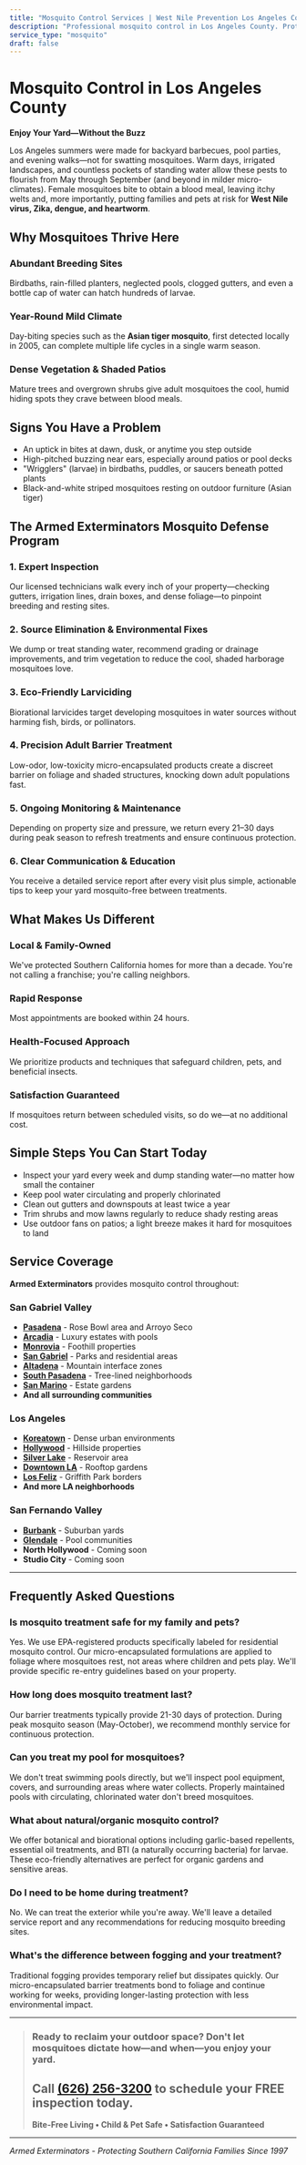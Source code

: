 ```yaml
---
title: "Mosquito Control Services | West Nile Prevention Los Angeles County"
description: "Professional mosquito control in Los Angeles County. Protect your family from West Nile virus. Eco-friendly barrier treatments. Call (626) 256-3200."
service_type: "mosquito"
draft: false
---
```


# Mosquito Control in Los Angeles County

**Enjoy Your Yard—Without the Buzz**

Los Angeles summers were made for backyard barbecues, pool parties, and evening walks—not for swatting mosquitoes. Warm days, irrigated landscapes, and countless pockets of standing water allow these pests to flourish from May through September (and beyond in milder micro-climates). Female mosquitoes bite to obtain a blood meal, leaving itchy welts and, more importantly, putting families and pets at risk for **West Nile virus, Zika, dengue, and heartworm**.

## Why Mosquitoes Thrive Here

### Abundant Breeding Sites
Birdbaths, rain-filled planters, neglected pools, clogged gutters, and even a bottle cap of water can hatch hundreds of larvae.

### Year-Round Mild Climate
Day-biting species such as the **Asian tiger mosquito**, first detected locally in 2005, can complete multiple life cycles in a single warm season.

### Dense Vegetation & Shaded Patios
Mature trees and overgrown shrubs give adult mosquitoes the cool, humid hiding spots they crave between blood meals.

## Signs You Have a Problem

- An uptick in bites at dawn, dusk, or anytime you step outside
- High-pitched buzzing near ears, especially around patios or pool decks
- "Wrigglers" (larvae) in birdbaths, puddles, or saucers beneath potted plants
- Black-and-white striped mosquitoes resting on outdoor furniture (Asian tiger)

## The Armed Exterminators Mosquito Defense Program

### 1. **Expert Inspection**
Our licensed technicians walk every inch of your property—checking gutters, irrigation lines, drain boxes, and dense foliage—to pinpoint breeding and resting sites.

### 2. **Source Elimination & Environmental Fixes**
We dump or treat standing water, recommend grading or drainage improvements, and trim vegetation to reduce the cool, shaded harborage mosquitoes love.

### 3. **Eco-Friendly Larviciding**
Biorational larvicides target developing mosquitoes in water sources without harming fish, birds, or pollinators.

### 4. **Precision Adult Barrier Treatment**
Low-odor, low-toxicity micro-encapsulated products create a discreet barrier on foliage and shaded structures, knocking down adult populations fast.

### 5. **Ongoing Monitoring & Maintenance**
Depending on property size and pressure, we return every 21–30 days during peak season to refresh treatments and ensure continuous protection.

### 6. **Clear Communication & Education**
You receive a detailed service report after every visit plus simple, actionable tips to keep your yard mosquito-free between treatments.

## What Makes Us Different

### Local & Family-Owned
We've protected Southern California homes for more than a decade. You're not calling a franchise; you're calling neighbors.

### Rapid Response
Most appointments are booked within 24 hours.

### Health-Focused Approach
We prioritize products and techniques that safeguard children, pets, and beneficial insects.

### Satisfaction Guaranteed
If mosquitoes return between scheduled visits, so do we—at no additional cost.

## Simple Steps You Can Start Today

- Inspect your yard every week and dump standing water—no matter how small the container
- Keep pool water circulating and properly chlorinated
- Clean out gutters and downspouts at least twice a year
- Trim shrubs and mow lawns regularly to reduce shady resting areas
- Use outdoor fans on patios; a light breeze makes it hard for mosquitoes to land

## Service Coverage

**Armed Exterminators** provides mosquito control throughout:

### San Gabriel Valley
- **[Pasadena](/locations/pasadena/)** - Rose Bowl area and Arroyo Seco
- **[Arcadia](/locations/arcadia/)** - Luxury estates with pools
- **[Monrovia](/locations/monrovia/)** - Foothill properties
- **[San Gabriel](/locations/san-gabriel/)** - Parks and residential areas
- **[Altadena](/locations/altadena/)** - Mountain interface zones
- **[South Pasadena](/locations/south-pasadena/)** - Tree-lined neighborhoods
- **[San Marino](/locations/san-marino/)** - Estate gardens
- **And all surrounding communities**

### Los Angeles
- **[Koreatown](/locations/koreatown/)** - Dense urban environments
- **[Hollywood](/locations/hollywood/)** - Hillside properties
- **[Silver Lake](/locations/silver-lake/)** - Reservoir area
- **[Downtown LA](/locations/downtown-los-angeles/)** - Rooftop gardens
- **[Los Feliz](/locations/los-feliz/)** - Griffith Park borders
- **And more LA neighborhoods**

### San Fernando Valley
- **[Burbank](/locations/burbank/)** - Suburban yards
- **[Glendale](/locations/glendale/)** - Pool communities
- **North Hollywood** - Coming soon
- **Studio City** - Coming soon

---

## Frequently Asked Questions

### Is mosquito treatment safe for my family and pets?
Yes. We use EPA-registered products specifically labeled for residential mosquito control. Our micro-encapsulated formulations are applied to foliage where mosquitoes rest, not areas where children and pets play. We'll provide specific re-entry guidelines based on your property.

### How long does mosquito treatment last?
Our barrier treatments typically provide 21-30 days of protection. During peak mosquito season (May-October), we recommend monthly service for continuous protection.

### Can you treat my pool for mosquitoes?
We don't treat swimming pools directly, but we'll inspect pool equipment, covers, and surrounding areas where water collects. Properly maintained pools with circulating, chlorinated water don't breed mosquitoes.

### What about natural/organic mosquito control?
We offer botanical and biorational options including garlic-based repellents, essential oil treatments, and BTI (a naturally occurring bacteria) for larvae. These eco-friendly alternatives are perfect for organic gardens and sensitive areas.

### Do I need to be home during treatment?
No. We can treat the exterior while you're away. We'll leave a detailed service report and any recommendations for reducing mosquito breeding sites.

### What's the difference between fogging and your treatment?
Traditional fogging provides temporary relief but dissipates quickly. Our micro-encapsulated barrier treatments bond to foliage and continue working for weeks, providing longer-lasting protection with less environmental impact.

---

> ### Ready to reclaim your outdoor space? Don't let mosquitoes dictate how—and when—you enjoy your yard.
> ## Call [(626) 256-3200](tel:6262563200) to schedule your FREE inspection today.
> **Bite-Free Living • Child & Pet Safe • Satisfaction Guaranteed**

---

*Armed Exterminators - Protecting Southern California Families Since 1997*